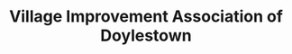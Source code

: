 ---
layout: repo
title: "Village Improvement Association of Doylestown"
id: 13850
permalink: repos/13850/
---